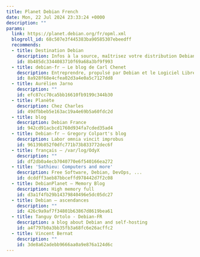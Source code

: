 ```yaml
---
title: Planet Debian French
date: Mon, 22 Jul 2024 23:33:24 +0000
description: ""
params:
  link: https://planet.debian.org/fr/opml.xml
  blogroll_id: 68c507e3f445383ba90585307ebeedff
  recommends:
  - title: Destination Debian
    description: Infos à la source, maîtrisez votre distribution Debian/Ubuntu
    id: 8b485dc3344083710f69a68a3bf9f993
  - title: debian-fr – Le blog de Carl Chenet
    description: Entreprendre, propulsé par Debian et le Logiciel Libre
    id: 8a928f68e4cfea02d3a4e0a5c7127dd8
  - title: Aurélien Jarno
    description: ""
    id: efc87cc70ca5bb16610fb9199c344b30
  - title: Planète
    description: Chez Charles
    id: 49dfbbeb5e163ac19a4e69b5a60fdc2d
  - title: blog
    description: Debian France
    id: 942cd91acbcd1760d934fa7cded35ad4
  - title: Debian-fr – Gregory Colpart's blog
    description: Labor omnia vincit improbus
    id: 96139b852f0dfc771b73b833772dec6f
  - title: français – /var/log/OdyX
    description: ""
    id: df2db0a4ecb7040770e6f540166ea272
  - title: 'Sathieu: Computers and more'
    description: Free Software, Debian, DevOps, ...
    id: dcddff3aeb87bbceffd978442d7f2c08
  - title: DebianPlanet – Memory Blog
    description: High memory full
    id: d3a1f4fb29b14379840496e5dc05dc27
  - title: Debian – ascendances
    description: ""
    id: 426c9a9af7f34801b63867d8619bea61
  - title: Tanguy Ortolo - Debian-FR
    description: a blog about Debian and self-hosting
    id: a4f797b0a3bb35fb3a68fc6e26acffc2
  - title: Vincent Bernat
    description: ""
    id: 3de8a62adebb9666aa0a9e876a124d6c
---
```

